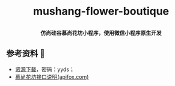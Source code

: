 <h1 align="center" style="margin: 30px 0 30px; font-weight: bold;">mushang-flower-boutique
</h1>
<h4 align="center">仿尚硅谷慕尚花坊小程序，使用微信小程序原生开发</h4>

## 参考资料 🎁

- [资源下载](https://pan.baidu.com/s/1mwEvb6BfeJId77hwt7-06Q#list/path=%2F)，密码：yyds；
- [慕尚花坊接口说明(apifox.com)](https://apifox.com/apidoc/shared-6ed6c5c4-56c4-4619-8e2a-4817aa140e30)
